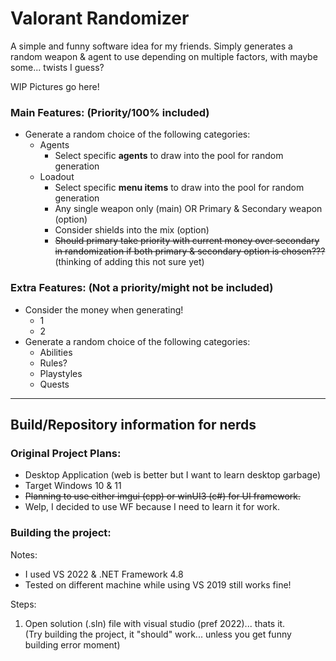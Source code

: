 # Valorant Randomizer
A simple and funny software idea for my friends. Simply generates a random weapon &amp; agent to use depending on multiple factors, with maybe some... twists I guess?

WIP Pictures go here!

### Main Features: (Priority/100% included)
- Generate a random choice of the following categories:
  - Agents
    - Select specific **agents** to draw into the pool for random generation
  - Loadout
    - Select specific **menu items** to draw into the pool for random generation
    - Any single weapon only (main) OR Primary & Secondary weapon (option)
    - Consider shields into the mix (option)
    - ~~Should primary take priority with current money over secondary in randomization if both primary & secondary option is chosen???~~ (thinking of adding this not sure yet)


### Extra Features: (Not a priority/might not be included)
- Consider the money when generating!
  - 1
  - 2
- Generate a random choice of the following categories:
  - Abilities
  - Rules?
  - Playstyles
  - Quests

---

## Build/Repository information for nerds

### Original Project Plans:
- Desktop Application (web is better but I want to learn desktop garbage)
- Target Windows 10 & 11
-  ~~Planning to use either imgui (cpp) or winUI3 (c#) for UI framework.~~
- Welp, I decided to use WF because I need to learn it for work.

### Building the project:
Notes:  
- I used VS 2022 & .NET Framework 4.8
- Tested on different machine while using VS 2019 still works fine!
  
Steps:
1) Open solution (.sln) file with visual studio (pref 2022)... thats it.  
(Try building the project, it "should" work... unless you get funny building error moment)

